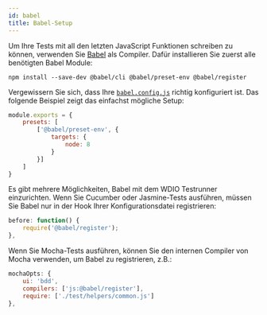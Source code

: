 ```yaml
---
id: babel
title: Babel-Setup
---
```


Um Ihre Tests mit all den letzten JavaScript Funktionen schreiben zu können, verwenden Sie [Babel](https://babeljs.io/) als Compiler. Dafür installieren Sie zuerst alle benötigten Babel Module:

    npm install --save-dev @babel/cli @babel/preset-env @babel/register
    

Vergewissern Sie sich, dass Ihre [`babel.config.js`](https://babeljs.io/docs/en/config-files) richtig konfiguriert ist. Das folgende Beispiel zeigt das einfachst mögliche Setup:

```js
module.exports = {
    presets: [
        ['@babel/preset-env', {
            targets: {
                node: 8
            }
        }]
    ]
}
```

Es gibt mehrere Möglichkeiten, Babel mit dem WDIO Testrunner einzurichten. Wenn Sie Cucumber oder Jasmine-Tests ausführen, müssen Sie Babel nur in der Hook Ihrer Konfigurationsdatei registrieren:

```js
before: function() {
    require('@babel/register');
},
```

Wenn Sie Mocha-Tests ausführen, können Sie den internen Compiler von Mocha verwenden, um Babel zu registrieren, z.B.:

```js
mochaOpts: {
    ui: 'bdd',
    compilers: ['js:@babel/register'],
    require: ['./test/helpers/common.js']
},
```
